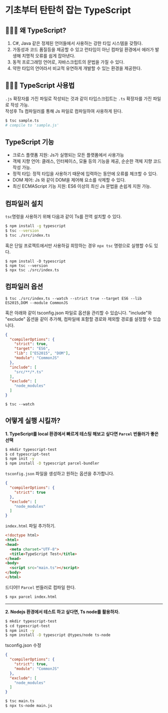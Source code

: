 # 기초부터 탄탄히 잡는 TypeScript
## 🤷🏻‍♀️ 왜 TypeScript?
1. C#, Java 같은 정제된 언어들에서 사용하는 강한 타입 시스템을 갖췄다.
2. 가동성과 코드 품질등을 제공할 수 있고 런타임이 아닌 컴파일 환경에서 에러가 발생해 치명적 오류를 쉽게 잡아낸다.
3. 동적 프로그래밍 언어로, 자바스크립트의 문법을 가질 수 있다.
4. 약한 타입의 언어라서 비교적 유연하게 개발할 수 있는 환경을 제공한다.

## 💁🏻‍♀️ TypeScript 사용법
```.js``` 확장자를 가진 파일로 작성되는 것과 같이 타입스크립트는 ```.ts``` 확장자를 가진 파일로 작성 가능.  
작성후 Ts 컴파일러를 통해 Js 파일로 컴파일하여 사용하게 된다.
```zsh
$ tsc sample.ts
# compile to 'sample.js'
```

## TypeScript 기능
* 크로스 플랫폼 지원: Js가 실행되는 모든 플랫폼에서 사용가능
* 객체 지향 언어: 클래스, 인터페이스, 모듈 등의 기능을 제공, 순순한 객체 지향 코드 작성 가능.
* 정적 타입: 정적 타입을 사용하기 때문에 입력하는 동안에 오류를 체크할 수 있다.
* DOM 제어: Js 와 같이 DOM을 제어해 요소를 삭제할 수 있다.
* 최신 ECMAScript 기능 지원: ES6 이상의 최신 Js 문법을 손쉽게 지원 가능.

## 컴파일러 설치
```tsc```명령을 사용하기 위해 다음과 같이 Ts를 전역 설치할 수 있다.
```bash
$ npm install -g typescript
$ tsc --version
$ tsc ./src/index.ts
```
혹은 단일 프로젝트에서만 사용하길 희망하는 경우 ```npx tsc``` 명령으로 실행할 수도 있다.
```
$ npm install -D typescript
$ npm tsc --version
$ npx tsc ./src/index.ts
```

## 컴파일러 옵션
```
$ tsc ./src/index.ts --watch --strict true --target ES6 --lib ES2015,DOM --module CommonJS
```
혹은 아래와 같이 tsconfig.json 파일로 옵션을 관리할 수 있습니다.
"include"와 "exclude" 옵션을 같이 추가해, 컴파일에 포함할 경로와 제외할 경로를 설정할 수 있습니다.
```json
{
  "compilerOptions": {
    "strict": true,
    "target": "ES6",
    "lib": ["ES2015", "DOM"],
    "module": "CommonJS"
  },
  "include": [
    "src/**/*.ts"
  ],
  "exclude": [
    "node_modules"
  ]
}
```

```
$ tsc --watch
```

## 어떻게 실행 시킬까?
**1. TypeScript를 local 환경에서 빠르게 테스팅 해보고 싶다면 ```Parcel``` 번들러가 좋은 선택**
```bash
$ mkdir typescript-test
$ cd typescript-test
$ npm init -y
$ npm install -D typescript parcel-bundler
```
```tsconfig.json``` 파일을 생성하고 원하는 옵션을 추가합니다.
```json
{
  "compilerOptions": {
    "strict": true
  },
  "exclude": [
    "node_modules"
  ]
}
```
```index.html``` 파일 추가하기.
```html 
<!doctype html>
<html>
<head>
  <meta charset="UTF-8">
  <title>TypeScript Test</title>
</head>
<body>
  <script src="main.ts"></script>
</body>
</html>
```
드디어!! ```Parcel``` 번들러로 컴파일 한다.
```bash
$ npx parcel index.html
```
*** 

**2. Nodejs 환경에서 테스트 하고 싶다면, Ts node를 활용하자.**
```bash
$ mkdir typescript-test
$ cd typescript-test
$ npm init -y
$ npm install -D typescript @types/node ts-node
```
tsconfig.json 수정
```json
{
  "compilerOptions": {
    "strict": true,
    "module": "CommonJS"
  },
  "exclude": [
    "node_modules"
  ]
}
```
```bash
$ tsc main.ts
$ npx ts-node main.js
```